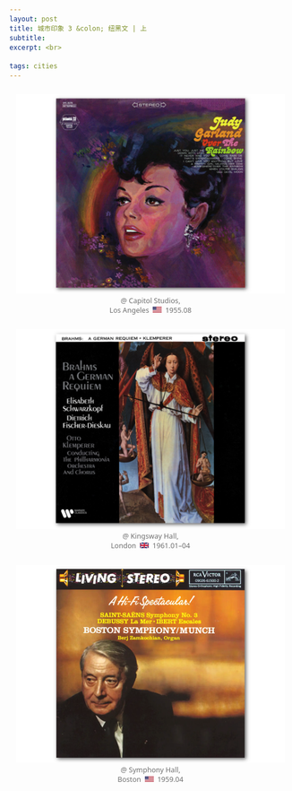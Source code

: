 ```yaml
---
layout: post
title: 城市印象 3 &colon; 纽黑文 | 上
subtitle: 
excerpt: <br>

tags: cities
---
```


<style>
.ita {
  letter-spacing: 0px;
  font-family: Noto Sans;
  font-style: italic;
}
.reg {
  letter-spacing: 0px;
  font-family: Noto Sans;
}
.num {
  letter-spacing: 0px;
}
p.quote {
  letter-spacing: 0px;
  font-family: Noto Sans;
  font-size:0.96em;
}
p.poem {
  margin-bottom: 0.5em; 
  font-size:.96em; 
  font-family: Noto Sans; 
  margin-left: 1em; 
  text-indent:-1em;
}
p.poem-last {
  font-size:.96em; 
  font-family: Noto Sans; 
  margin-left: 1em; 
  text-indent:-1em;
}
p.cn {
  line-height: 1.65;
  letter-spacing: 0.1px;
  margin-bottom:1.45em;
}
p.ttl {
  letter-spacing: 0.1px;
  text-align:center;
  font-size:1.05em;
  font-weight: 600;
  margin-bottom:1.2em;
}
p.end {
  letter-spacing: 0.1px;
  text-align:center;
  margin-bottom:2em;
}
p.alb {
	text-align:center; 
	font-family: Noto Sans; 
	color:#707070; 
	font-size:0.9em; 
	margin-top:2em; 
	margin-bottom:2em;
}
p.not {
	text-align:left; 
	color:#707070; 
	font-size:0.9em; 
	letter-spacing: 0.4px;
	margin-top:2em; 
	margin-bottom:2em;
	margin-left:1.25em; 
	margin-right:1.25em;
}
</style>


<p class="alb">
<a href="https://www.youtube.com/watch?v=5iXnnnEOhJw">
<img src="/assets/img/albums/garland-rainbow.png" width="480"> </a> <br>
@ Capitol Studios, <br>
Los Angeles &nbsp;<img src="/assets/img/flags/us.png" height="10.5" width="16"/>&nbsp; 1955.08
</p>


<p class="alb">
<a href="https://www.youtube.com/watch?v=9r6djMVjFkc&list=OLAK5uy_n7emDnvifhAT-_kSjvv_1WmKgyepMiwHw&index=1">
<img src="/assets/img/albums/klemperer-brahms-requiem.png" width="480"> </a> <br>
@ Kingsway Hall, <br>
London &nbsp;<img src="/assets/img/flags/uk.png" height="10.5" width="16"/>&nbsp; 1961.01–04
</p>


<p class="alb">
<a href="https://www.youtube.com/watch?v=TWQfgOgG2iA&list=OLAK5uy_mc-XvIeFzlqXxxCDCVaTRd3ZVw1H4knW0&index=3">
<img src="/assets/img/albums/munch-saint-saens-organ.png" width="480"> </a> <br>
@ Symphony Hall, <br>
Boston &nbsp;<img src="/assets/img/flags/us.png" height="10.5" width="16"/>&nbsp; 1959.04
</p>















